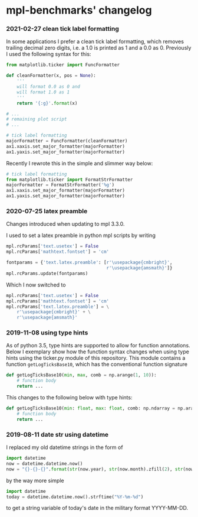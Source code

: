 # mpl-benchmarks' changelog

### 2021-02-27 clean tick label formatting

In some applications I prefer a clean tick label formatting, which removes trailing decimal zero digits, i.e.
a 1.0 is printed as 1 and a 0.0 as 0. Previously I used the following syntax for this:
```python
from matplotlib.ticker import FuncFormatter

def cleanFormatter(x, pos = None):
    '''
    will format 0.0 as 0 and
    will format 1.0 as 1
    '''
    return '{:g}'.format(x)

# ...
# remaining plot script
# ...

# tick label formatting
majorFormatter = FuncFormatter(cleanFormatter)
ax1.xaxis.set_major_formatter(majorFormatter)
ax1.yaxis.set_major_formatter(majorFormatter)
```

Recently I rewrote this in the simple and slimmer way below:
```python
# tick label formatting
from matplotlib.ticker import FormatStrFormatter
majorFormatter = FormatStrFormatter('%g')
ax1.xaxis.set_major_formatter(majorFormatter)
ax1.yaxis.set_major_formatter(majorFormatter)
```

### 2020-07-25 latex preamble
Changes introduced when updating to mpl 3.3.0.

I used to set a latex preamble in python mpl scripts by writing
```python
mpl.rcParams['text.usetex'] = False
mpl.rcParams['mathtext.fontset'] = 'cm'

fontparams = {'text.latex.preamble': [r'\usepackage{cmbright}',
                                      r'\usepackage{amsmath}']}
mpl.rcParams.update(fontparams)
```
Which I now switched to
```python
mpl.rcParams['text.usetex'] = False
mpl.rcParams['mathtext.fontset'] = 'cm'
mpl.rcParams['text.latex.preamble'] = \
    r'\usepackage{cmbright}' + \
    r'\usepackage{amsmath}'
```

### 2019-11-08 using type hints
As of python 3.5, type hints are supported to allow for function annotations.
Below I exemplary show how the function syntax changes when using type hints using the
ticker.py module of this repository. This module contains a function `getLogTicksBase10`,
which has the conventional function signature
```python
def getLogTicksBase10(min, max, comb = np.arange(1, 10)):
    # function body
    return ...
```
This changes to the following below with type hints:
```python
def getLogTicksBase10(min: float, max: float, comb: np.ndarray = np.arange(1, 10)) -> np.ndarray:
    # function body
    return ...
```

### 2019-08-11 date str using datetime
I replaced my old datetime strings in the form of
```python
import datetime
now = datetime.datetime.now()
now = "{}-{}-{}".format(str(now.year), str(now.month).zfill(2), str(now.day).zfill(2)) 
```
by the way more simple
```python
import datetime
today = datetime.datetime.now().strftime("%Y-%m-%d")
```
to get a string variable of today's date in the military format YYYY-MM-DD.
